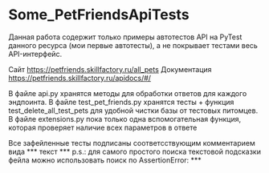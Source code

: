 # Some_PetFriendsApiTests
Данная работа содержит только примеры автотестов API на PyTest данного ресурса (мои первые автотесты), а не покрывает тестами весь API-интерфейс.

Сайт https://petfriends.skillfactory.ru/all_pets
Документация https://petfriends.skillfactory.ru/apidocs/#/

В файле api.py хранятся методы для обработки ответов для каждого эндпоинта.
В файле test_pet_friends.py хранятся тесты + функция test_delete_all_test_pets для удобной чистки базы от тестовых питомцев.
В файле extensions.py пока только одна вспомогательная функция, которая проверяет наличие всех параметров в ответе

Все зафейленные тесты подписаны соответсствующим комментарием вида *** текст ***
p.s.: для самого простого поиска текстовой подсказки фейла можно использовать поиск по AssertionError: ***

